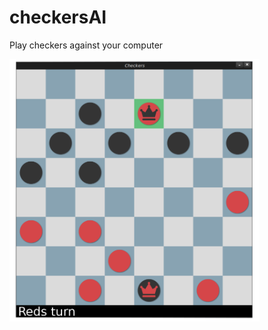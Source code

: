 # checkersAI
Play checkers against your computer

<img src="samples/program_sample.png" width="400">
